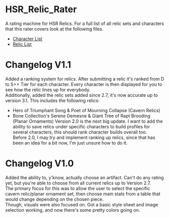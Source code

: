 # HSR_Relic_Rater
A rating machine for HSR Relics. 
For a full list of all relic sets and characters that this rater covers look at the following files.<br>
- [Character List](Character_list.txt)<br>
- [Relic List](Relic_list.txt)

# Changelog V1.1
Added a ranking system for relics. After submitting a relic it's ranked from D to S++ Tier for each character. Every character is then displayed   for you to see how the relic lines up for everybody.<br>
Additionally, added the relic sets added since 2.7, it's now accurate up to version 3.1. This includes the following relics:
- Hero of Triumphant Song & Poet of Mourning Collapse (Cavern Relics)
- Bone Collection's Serene Demesne & Giant Tree of Rapt Brooding (Planar Ornaments)
Version 2.0 is the next big update. I want to add the ability to save relics under specific characters to build profiles for several characters, this should rank character builds overall too.<br>
Before 2.0, I may try and implement ranking up relics, since that has been an idea for a bit now, I'm just unsure how to do it.

# Changelog V1.0
Added the ability to, y'know, actually choose an artifact. Can't do any rating yet, but you're able to choose from all current relics up to Version 2.7.<br>
The primary focus for this was to allow the user to select the specific cavern relic/planar ornament set, then choose main stats from a table that would change depending on the chosen piece.<br>
Though, visuals were also focused on. Got a basic style sheet and image selection working, and now there's some pretty colors going on.

